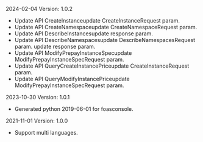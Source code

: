2024-02-04 Version: 1.0.2
- Update API CreateInstanceupdate CreateInstanceRequest param.
- Update API CreateNamespaceupdate CreateNamespaceRequest param.
- Update API DescribeInstancesupdate response param.
- Update API DescribeNamespacesupdate DescribeNamespacesRequest param.
update response param.
- Update API ModifyPrepayInstanceSpecupdate ModifyPrepayInstanceSpecRequest param.
- Update API QueryCreateInstancePriceupdate CreateInstanceRequest param.
- Update API QueryModifyInstancePriceupdate ModifyPrepayInstanceSpecRequest param.


2023-10-30 Version: 1.0.1
- Generated python 2019-06-01 for foasconsole.

2021-11-01 Version: 1.0.0
- Support multi languages.

